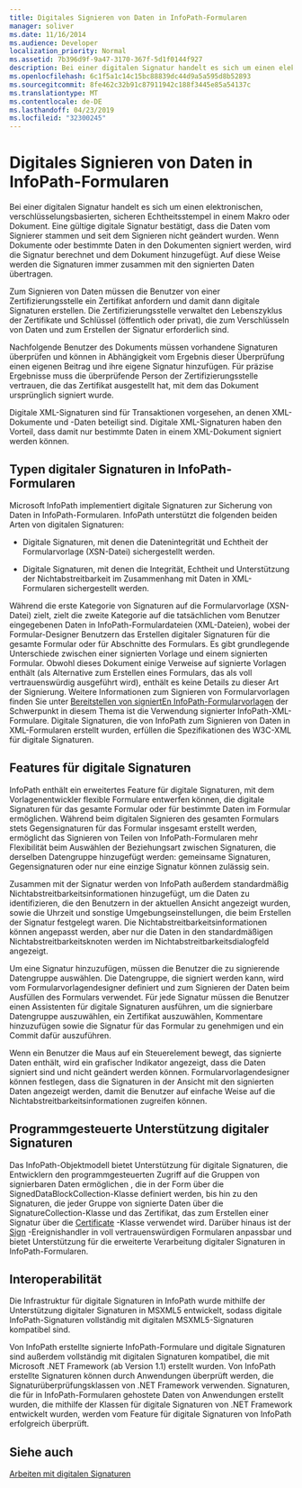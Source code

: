 ```yaml
---
title: Digitales Signieren von Daten in InfoPath-Formularen
manager: soliver
ms.date: 11/16/2014
ms.audience: Developer
localization_priority: Normal
ms.assetid: 7b396d9f-9a47-3170-367f-5d1f0144f927
description: Bei einer digitalen Signatur handelt es sich um einen elektronischen, verschlüsselungsbasierten, sicheren Echtheitsstempel in einem Makro oder Dokument. Eine gültige digitale Signatur bestätigt, dass die Daten vom Signierer stammen und seit dem Signieren nicht geändert wurden. Wenn Dokumente oder bestimmte Daten in den Dokumenten signiert werden, wird die Signatur berechnet und dem Dokument hinzugefügt. Auf diese Weise werden die Signaturen immer zusammen mit den signierten Daten übertragen.
ms.openlocfilehash: 6c1f5a1c14c15bc88839dc44d9a5a595d8b52893
ms.sourcegitcommit: 8fe462c32b91c87911942c188f3445e85a54137c
ms.translationtype: MT
ms.contentlocale: de-DE
ms.lasthandoff: 04/23/2019
ms.locfileid: "32300245"
---
```

# <a name="digitally-signing-data-in-infopath-forms"></a>Digitales Signieren von Daten in InfoPath-Formularen

Bei einer digitalen Signatur handelt es sich um einen elektronischen, verschlüsselungsbasierten, sicheren Echtheitsstempel in einem Makro oder Dokument. Eine gültige digitale Signatur bestätigt, dass die Daten vom Signierer stammen und seit dem Signieren nicht geändert wurden. Wenn Dokumente oder bestimmte Daten in den Dokumenten signiert werden, wird die Signatur berechnet und dem Dokument hinzugefügt. Auf diese Weise werden die Signaturen immer zusammen mit den signierten Daten übertragen.
  
Zum Signieren von Daten müssen die Benutzer von einer Zertifizierungsstelle ein Zertifikat anfordern und damit dann digitale Signaturen erstellen. Die Zertifizierungsstelle verwaltet den Lebenszyklus der Zertifikate und Schlüssel (öffentlich oder privat), die zum Verschlüsseln von Daten und zum Erstellen der Signatur erforderlich sind.
  
Nachfolgende Benutzer des Dokuments müssen vorhandene Signaturen überprüfen und können in Abhängigkeit vom Ergebnis dieser Überprüfung einen eigenen Beitrag und ihre eigene Signatur hinzufügen. Für präzise Ergebnisse muss die überprüfende Person der Zertifizierungsstelle vertrauen, die das Zertifikat ausgestellt hat, mit dem das Dokument ursprünglich signiert wurde.
  
Digitale XML-Signaturen sind für Transaktionen vorgesehen, an denen XML-Dokumente und -Daten beteiligt sind. Digitale XML-Signaturen haben den Vorteil, dass damit nur bestimmte Daten in einem XML-Dokument signiert werden können.
  
## <a name="types-of-digital-signatures-in-infopath-forms"></a>Typen digitaler Signaturen in InfoPath-Formularen

Microsoft InfoPath implementiert digitale Signaturen zur Sicherung von Daten in InfoPath-Formularen. InfoPath unterstützt die folgenden beiden Arten von digitalen Signaturen:
  
- Digitale Signaturen, mit denen die Datenintegrität und Echtheit der Formularvorlage (XSN-Datei) sichergestellt werden.
    
- Digitale Signaturen, mit denen die Integrität, Echtheit und Unterstützung der Nichtabstreitbarkeit im Zusammenhang mit Daten in XML-Formularen sichergestellt werden.
    
Während die erste Kategorie von Signaturen auf die Formularvorlage (XSN-Datei) zielt, zielt die zweite Kategorie auf die tatsächlichen vom Benutzer eingegebenen Daten in InfoPath-Formulardateien (XML-Dateien), wobei der Formular-Designer Benutzern das Erstellen digitaler Signaturen für die gesamte Formular oder für Abschnitte des Formulars. Es gibt grundlegende Unterschiede zwischen einer signierten Vorlage und einem signierten Formular. Obwohl dieses Dokument einige Verweise auf signierte Vorlagen enthält (als Alternative zum Erstellen eines Formulars, das als voll vertrauenswürdig ausgeführt wird), enthält es keine Details zu dieser Art der Signierung. Weitere Informationen zum Signieren von Formularvorlagen finden Sie unter [Bereitstellen von signiertEn InfoPath-Formularvorlagen](deploying-signed-infopath-form-templates.md) der Schwerpunkt in diesem Thema ist die Verwendung signierter InfoPath-XML-Formulare. Digitale Signaturen, die von InfoPath zum Signieren von Daten in XML-Formularen erstellt wurden, erfüllen die Spezifikationen des W3C-XML für digitale Signaturen. 
  
## <a name="digital-signatures-features"></a>Features für digitale Signaturen

InfoPath enthält ein erweitertes Feature für digitale Signaturen, mit dem Vorlagenentwickler flexible Formulare entwerfen können, die digitale Signaturen für das gesamte Formular oder für bestimmte Daten im Formular ermöglichen. Während beim digitalen Signieren des gesamten Formulars stets Gegensignaturen für das Formular insgesamt erstellt werden, ermöglicht das Signieren von Teilen von InfoPath-Formularen mehr Flexibilität beim Auswählen der Beziehungsart zwischen Signaturen, die derselben Datengruppe hinzugefügt werden: gemeinsame Signaturen, Gegensignaturen oder nur eine einzige Signatur können zulässig sein.
  
Zusammen mit der Signatur werden von InfoPath außerdem standardmäßig Nichtabstreitbarkeitsinformationen hinzugefügt, um die Daten zu identifizieren, die den Benutzern in der aktuellen Ansicht angezeigt wurden, sowie die Uhrzeit und sonstige Umgebungseinstellungen, die beim Erstellen der Signatur festgelegt waren. Die Nichtabstreitbarkeitsinformationen können angepasst werden, aber nur die Daten in den standardmäßigen Nichtabstreitbarkeitsknoten werden im Nichtabstreitbarkeitsdialogfeld angezeigt.
  
Um eine Signatur hinzuzufügen, müssen die Benutzer die zu signierende Datengruppe auswählen. Die Datengruppe, die signiert werden kann, wird vom Formularvorlagendesigner definiert und zum Signieren der Daten beim Ausfüllen des Formulars verwendet. Für jede Signatur müssen die Benutzer einen Assistenten für digitale Signaturen ausführen, um die signierbare Datengruppe auszuwählen, ein Zertifikat auszuwählen, Kommentare hinzuzufügen sowie die Signatur für das Formular zu genehmigen und ein Commit dafür auszuführen.
  
Wenn ein Benutzer die Maus auf ein Steuerelement bewegt, das signierte Daten enthält, wird ein grafischer Indikator angezeigt, dass die Daten signiert sind und nicht geändert werden können. Formularvorlagendesigner können festlegen, dass die Signaturen in der Ansicht mit den signierten Daten angezeigt werden, damit die Benutzer auf einfache Weise auf die Nichtabstreitbarkeitsinformationen zugreifen können.
  
## <a name="programmatic-support-for-digital-signatures"></a>Programmgesteuerte Unterstützung digitaler Signaturen

Das InfoPath-Objektmodell bietet Unterstützung für digitale Signaturen, die Entwicklern den programmgesteuerten Zugriff auf die Gruppen von signierbaren Daten ermöglichen [](https://msdn.microsoft.com/library/Microsoft.Office.InfoPath.SignedDataBlockCollection.aspx) , die in der Form über die SignedDataBlockCollection-Klasse definiert werden, bis hin zu den Signaturen, die jeder Gruppe von signierte Daten über [](https://msdn.microsoft.com/library/Microsoft.Office.InfoPath.SignatureCollection.aspx) die SignatureCollection-Klasse und das Zertifikat, das zum Erstellen einer Signatur über die [Certificate](https://msdn.microsoft.com/library/Microsoft.Office.InfoPath.Certificate.aspx) -Klasse verwendet wird. Darüber hinaus ist der [Sign](https://msdn.microsoft.com/library/Microsoft.Office.InfoPath.FormEvents.Sign.aspx) -Ereignishandler in voll vertrauenswürdigen Formularen anpassbar und bietet Unterstützung für die erweiterte Verarbeitung digitaler Signaturen in InfoPath-Formularen. 
  
## <a name="interoperability"></a>Interoperabilität

Die Infrastruktur für digitale Signaturen in InfoPath wurde mithilfe der Unterstützung digitaler Signaturen in MSXML5 entwickelt, sodass digitale InfoPath-Signaturen vollständig mit digitalen MSXML5-Signaturen kompatibel sind.
  
Von InfoPath erstellte signierte InfoPath-Formulare und digitale Signaturen sind außerdem vollständig mit digitalen Signaturen kompatibel, die mit Microsoft .NET Framework (ab Version 1.1) erstellt wurden. Von InfoPath erstellte Signaturen können durch Anwendungen überprüft werden, die Signaturüberprüfungsklassen von .NET Framework verwenden. Signaturen, die für in InfoPath-Formularen gehostete Daten von Anwendungen erstellt wurden, die mithilfe der Klassen für digitale Signaturen von .NET Framework entwickelt wurden, werden vom Feature für digitale Signaturen von InfoPath erfolgreich überprüft.
  
## <a name="see-also"></a>Siehe auch



[Arbeiten mit digitalen Signaturen](how-to-work-with-digital-signatures.md)


